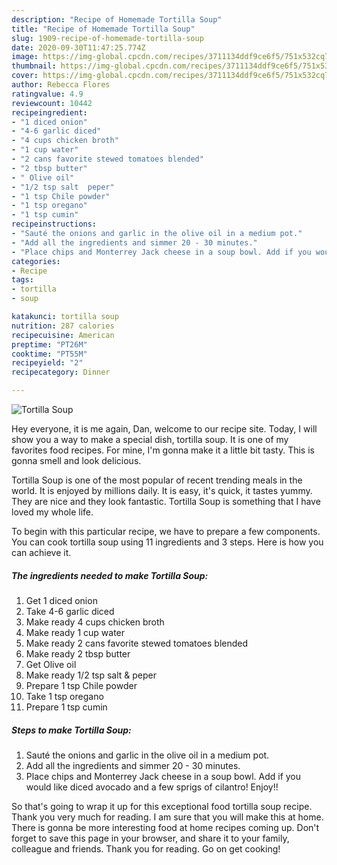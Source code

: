 ```yaml
---
description: "Recipe of Homemade Tortilla Soup"
title: "Recipe of Homemade Tortilla Soup"
slug: 1909-recipe-of-homemade-tortilla-soup
date: 2020-09-30T11:47:25.774Z
image: https://img-global.cpcdn.com/recipes/3711134ddf9ce6f5/751x532cq70/tortilla-soup-recipe-main-photo.jpg
thumbnail: https://img-global.cpcdn.com/recipes/3711134ddf9ce6f5/751x532cq70/tortilla-soup-recipe-main-photo.jpg
cover: https://img-global.cpcdn.com/recipes/3711134ddf9ce6f5/751x532cq70/tortilla-soup-recipe-main-photo.jpg
author: Rebecca Flores
ratingvalue: 4.9
reviewcount: 10442
recipeingredient:
- "1 diced onion"
- "4-6 garlic diced"
- "4 cups chicken broth"
- "1 cup water"
- "2 cans favorite stewed tomatoes blended"
- "2 tbsp butter"
- " Olive oil"
- "1/2 tsp salt  peper"
- "1 tsp Chile powder"
- "1 tsp oregano"
- "1 tsp cumin"
recipeinstructions:
- "Sauté the onions and garlic in the olive oil in a medium pot."
- "Add all the ingredients and simmer 20 - 30 minutes."
- "Place chips and Monterrey Jack cheese in a soup bowl. Add if you would like diced avocado and a few sprigs of cilantro! Enjoy!!"
categories:
- Recipe
tags:
- tortilla
- soup

katakunci: tortilla soup 
nutrition: 287 calories
recipecuisine: American
preptime: "PT26M"
cooktime: "PT55M"
recipeyield: "2"
recipecategory: Dinner

---
```



![Tortilla Soup](https://img-global.cpcdn.com/recipes/3711134ddf9ce6f5/751x532cq70/tortilla-soup-recipe-main-photo.jpg)

Hey everyone, it is me again, Dan, welcome to our recipe site. Today, I will show you a way to make a special dish, tortilla soup. It is one of my favorites food recipes. For mine, I'm gonna make it a little bit tasty. This is gonna smell and look delicious.



Tortilla Soup is one of the most popular of recent trending meals in the world. It is enjoyed by millions daily. It is easy, it's quick, it tastes yummy. They are nice and they look fantastic. Tortilla Soup is something that I have loved my whole life.


To begin with this particular recipe, we have to prepare a few components. You can cook tortilla soup using 11 ingredients and 3 steps. Here is how you can achieve it.

<!--inarticleads1-->

##### The ingredients needed to make Tortilla Soup:

1. Get 1 diced onion
1. Take 4-6 garlic diced
1. Make ready 4 cups chicken broth
1. Make ready 1 cup water
1. Make ready 2 cans favorite stewed tomatoes blended
1. Make ready 2 tbsp butter
1. Get  Olive oil
1. Make ready 1/2 tsp salt &amp; peper
1. Prepare 1 tsp Chile powder
1. Take 1 tsp oregano
1. Prepare 1 tsp cumin




<!--inarticleads2-->

##### Steps to make Tortilla Soup:

1. Sauté the onions and garlic in the olive oil in a medium pot.
1. Add all the ingredients and simmer 20 - 30 minutes.
1. Place chips and Monterrey Jack cheese in a soup bowl. Add if you would like diced avocado and a few sprigs of cilantro! Enjoy!!




So that's going to wrap it up for this exceptional food tortilla soup recipe. Thank you very much for reading. I am sure that you will make this at home. There is gonna be more interesting food at home recipes coming up. Don't forget to save this page in your browser, and share it to your family, colleague and friends. Thank you for reading. Go on get cooking!
